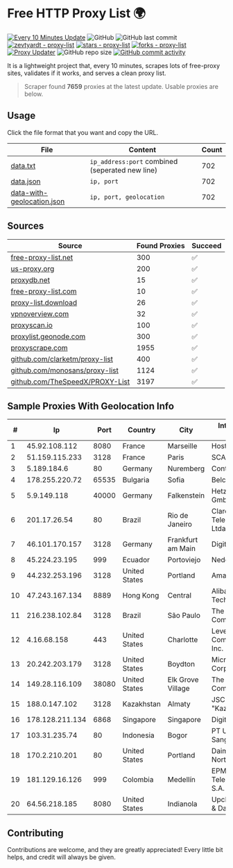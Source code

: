 
# Free HTTP Proxy List 🌍

[![Every 10 Minutes Update](https://github.com/mertguvencli/http-proxy-list/actions/workflows/main.yml/badge.svg?branch=main)](https://github.com/mertguvencli/http-proxy-list/actions/workflows/main.yml)
![GitHub](https://img.shields.io/github/license/mertguvencli/http-proxy-list)
![GitHub last commit](https://img.shields.io/github/last-commit/mertguvencli/http-proxy-list)
[![zevtyardt - proxy-list](https://img.shields.io/static/v1?label=zevtyardt&message=proxy-list&color=blue&logo=github)](https://github.com/zevtyardt/proxy-list "Go to GitHub repo")
[![stars - proxy-list](https://img.shields.io/github/stars/zevtyardt/proxy-list?style=social)](https://github.com/zevtyardt/proxy-list)
[![forks - proxy-list](https://img.shields.io/github/forks/zevtyardt/proxy-list?style=social)](https://github.com/zevtyardt/proxy-list)
[![Proxy Updater](https://github.com/zevtyardt/proxy-list/workflows/Proxy%20Updater/badge.svg)](https://github.com/zevtyardt/proxy-list/actions?query=workflow:"Proxy+Updater")
![GitHub repo size](https://img.shields.io/github/repo-size/zevtyardt/proxy-list)
[![GitHub commit activity](https://img.shields.io/github/commit-activity/m/zevtyardt/proxy-list?logo=commits)](https://github.com/zevtyardt/proxy-list/commits/main)

It is a lightweight project that, every 10 minutes, scrapes lots of free-proxy sites, validates if it works, and serves a clean proxy list.

> Scraper found **7659** proxies at the latest update. Usable proxies are below.

## Usage

Click the file format that you want and copy the URL.

|File|Content|Count|
|----|-------|-----|
|[data.txt](https://raw.githubusercontent.com/mertguvencli/http-proxy-list/main/proxy-list/data.txt)|`ip_address:port` combined (seperated new line)|702|
|[data.json](https://raw.githubusercontent.com/mertguvencli/http-proxy-list/main/proxy-list/data.json)|`ip, port`|702|
|[data-with-geolocation.json](https://raw.githubusercontent.com/mertguvencli/http-proxy-list/main/proxy-list/data-with-geolocation.json)|`ip, port, geolocation`|702|

## Sources

|Source|Found Proxies|Succeed|
|------|-------------|-------|
|[free-proxy-list.net](https://free-proxy-list.net)|300|✅|
|[us-proxy.org](https://www.us-proxy.org)|200|✅|
|[proxydb.net](http://proxydb.net)|15|✅|
|[free-proxy-list.com](https://free-proxy-list.com/?page=&port=&type%5B%5D=http&type%5B%5D=https&up_time=0&search=Search)|10|✅|
|[proxy-list.download](https://www.proxy-list.download/HTTP)|26|✅|
|[vpnoverview.com](https://vpnoverview.com/privacy/anonymous-browsing/free-proxy-servers)|32|✅|
|[proxyscan.io](https://www.proxyscan.io)|100|✅|
|[proxylist.geonode.com](https://proxylist.geonode.com/api/proxy-list?limit=300&page=1&sort_by=lastChecked&sort_type=desc&protocols=http,https)|300|✅|
|[proxyscrape.com](https://api.proxyscrape.com/v2/?request=displayproxies&protocol=http&timeout=10000&country=all&ssl=all&anonymity=all)|1955|✅|
|[github.com/clarketm/proxy-list](https://raw.githubusercontent.com/clarketm/proxy-list/master/proxy-list-raw.txt)|400|✅|
|[github.com/monosans/proxy-list](https://raw.githubusercontent.com/monosans/proxy-list/main/proxies/http.txt)|1124|✅|
|[github.com/TheSpeedX/PROXY-List](https://raw.githubusercontent.com/TheSpeedX/PROXY-List/master/http.txt)|3197|✅|


## Sample Proxies With Geolocation Info

|#|Ip|Port|Country|City|Internet Service Provider|
|-|--|----|-------|----|-------------------------|
|1|45.92.108.112|8080|France|Marseille|Hosteur SAS|
|2|51.159.115.233|3128|France|Paris|SCALEWAY|
|3|5.189.184.6|80|Germany|Nuremberg|Contabo GmbH|
|4|178.255.220.72|65535|Bulgaria|Sofia|Belcloud LTD|
|5|5.9.149.118|40000|Germany|Falkenstein|Hetzner Online GmbH|
|6|201.17.26.54|80|Brazil|Rio de Janeiro|Claro NXT Telecomunicacoes Ltda|
|7|46.101.170.157|3128|Germany|Frankfurt am Main|DigitalOcean, LLC|
|8|45.224.23.195|999|Ecuador|Portoviejo|Nedetel S.A.|
|9|44.232.253.196|3128|United States|Portland|Amazon.com, Inc.|
|10|47.243.167.134|8889|Hong Kong|Central|Alibaba (US) Technology Co., Ltd.|
|11|216.238.102.84|3128|Brazil|São Paulo|The Constant Company|
|12|4.16.68.158|443|United States|Charlotte|Level 3 Communications, Inc.|
|13|20.242.203.179|3128|United States|Boydton|Microsoft Corporation|
|14|149.28.116.109|38080|United States|Elk Grove Village|The Constant Company|
|15|188.0.147.102|3128|Kazakhstan|Almaty|JSC "KazTransCom"|
|16|178.128.211.134|6868|Singapore|Singapore|DigitalOcean, LLC|
|17|103.31.235.74|80|Indonesia|Bogor|PT Usaha Adi Sanggoro|
|18|170.2.210.201|80|United States|Portland|Daimler Trucks of North America LLC|
|19|181.129.16.126|999|Colombia|Medellín|EPM Telecomunicaciones S.A. E.S.P.|
|20|64.56.218.185|8080|United States|Indianola|Upchurch Telecom & Data, Inc.|



## Contributing

Contributions are welcome, and they are greatly appreciated! Every
little bit helps, and credit will always be given.

